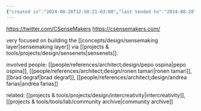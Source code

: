 ```yaml
---
{"created in":"2024-08-28T12:50:21-03:00","last tended to":"2024-08-28T12:54:03-03:00","tags":["community","metacrisis","socialsensemaking","openknowledge","organization"],"relevancescore":96,"created":"2024-08-28T12:50:21.204-03:00","updated":"2025-01-24T15:50:52.727-03:00","notestage":["🌱"],"dg-publish":true,"permalink":"/initiatives-orgs-and-communities/design/common-sensemakers/","dgPassFrontmatter":true}
---
```


https://twitter.com/CSenseMakers
https://csensemakers.com/

very focused on building the [[concepts/design/sensemaking layer\|sensemaking layer]] via [[projects & tools/projects/design/sensenets\|sensenets]].

involved people: [[people/references/architect;design/pepo ospina\|pepo ospina]], [[people/references/architect;design/ronen tamari\|ronen tamari]], [[brad degraf\|brad degraf]], [[people/references/architect;design/andrea farias\|andrea farias]]

related: [[projects & tools/projects/design/intercreativity\|intercreativity]], [[projects & tools/tools/lab/community archive\|community archive]]